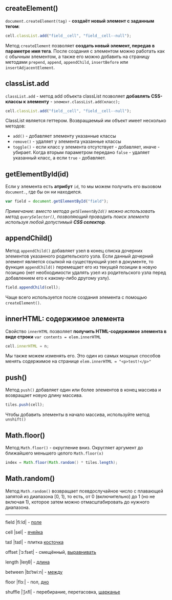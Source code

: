 


## createElement()

`document.createElement(tag)` - **создаёт новый элемент с заданным тегом**:

```js
cell.classList.add("field__cell", "field__cell--null");
```

Метод `createElement` позволяет **создать новый элемент, передав в параметре имя 
тега**. После создания с элементом можно работать как с обычным элементом, 
а также его можно добавить на страницу методами `prepend`, `append`, `appendChild`, 
`insertBefore` или `insertAdjacentElement`.


## classList.add

`classList.add` - метод add объекта classList позволяет **добавлять CSS-классы к элементу** - 
`элемент.classList.add(класс);`

```js
cell.classList.add("field__cell", "field__cell--null");
```

ClassList является геттером. Возвращаемый им объект имеет несколько методов:

- `add()` - добавляет элементу указанные классы
- `remove()` - удаляет у элемента указанные классы
- `toggle()` - если класс у элемента отсутствует - добавляет, иначе - убирает. 
Когда вторым параметром передано `false` - удаляет указанный класс, а если 
`true` - добавляет.


## getElementById(id)

Если у элемента есть **атрибут** `id`, то мы можем получить его вызовом 
`document.`, где бы он ни находился.

```js
var field = document.getElementById("field");
```

*Примечание: вместо метода `getElementById()` можно использовать метод 
`querySelector()`, позволяющий проводить поиск элемента используя любой 
допустимый **CSS селектор**.*


## appendChild()

Метод `appendChild()`  добавляет узел в конец списка дочерних элементов указанного 
родительского узла. Если данный дочерний элемент является ссылкой на существующий 
узел в документе, то функция `appendChild()` перемещает его из текущей позиции в новую 
позицию (нет необходимости удалять узел из родительского узла перед добавлением 
его к какому-либо другому узлу). 

```js
field.appendChild(cell);
```

Чаще всего используется после создания элемента с помощью `createElement()`.


## innerHTML: содержимое элемента

Свойство `innerHTML` позволяет **получить HTML-содержимое элемента в виде 
строки** `var contents = elem.innerHTML`

```js
cell.innerHTML = n;
```

Мы также можем изменять его. Это один из самых мощных способов менять 
содержимое на странице `elem.innerHTML = "<p>test!</p>"`


## push()

Метод `push()` добавляет один или более элементов в конец массива и 
возвращает новую длину массива.

```js
tiles.push(cell);
```

Чтобы добавить элементы в начало массива, используйте метод `unshift()`


## Math.floor()

Метод `Math.floor()` - округление вниз. Округляет аргумент до ближайшего меньшего 
целого `Math.floor(x)`

```java
index = Math.floor(Math.random() * tiles.length);
```


## Math.random() 

Метод `Math.random()` возвращает псевдослучайное число с плавающей запятой 
из диапазона [0, 1), то есть, от 0 (включительно) до 1 (но не включая 1), 
которое затем можно отмасштабировать до нужного диапазона.


***


field |fiːld| - [поле](https://wooordhunt.ru/word/field)

cell |sel| - [ячейка](https://wooordhunt.ru/word/cell)

taɪl |taɪl| - плитка [косточка](https://wooordhunt.ru/word/tile)

offset |ˈɔːfset| - смещённый, [выравнивать](https://wooordhunt.ru/word/offset)

length |leŋθ| - [длина](https://wooordhunt.ru/word/length)

between |bɪˈtwiːn| - [между](https://wooordhunt.ru/word/between)

floor |flɔː| - пол, [дно](https://wooordhunt.ru/word/floor)

shuffle |ˈʃʌfl| - перебирание, перетасовка, [шарканье](https://wooordhunt.ru/word/shuffle)
